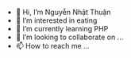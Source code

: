 - 👋 Hi, I’m Nguyễn Nhật Thuận
- 👀 I’m interested in eating
- 🌱 I’m currently learning PHP
- 💞️ I’m looking to collaborate on ...
- 📫 How to reach me ...

<!---
nguyennhatthuan3011/nguyennhatthuan3011 is a ✨ special ✨ repository because its `README.md` (this file) appears on your GitHub profile.
You can click the Preview link to take a look at your changes.
--->
